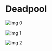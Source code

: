 # Deadpool

![img 0](https://i.imgur.com/8CYHPwr.jpg)

![img 1](https://i.imgur.com/NrOWFWU.jpg)

![img 2](https://i.imgur.com/Trlesc0.png)

